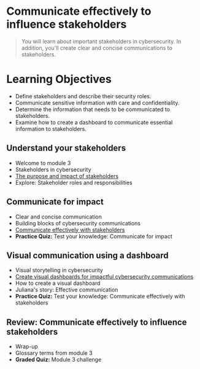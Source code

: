 # Communicate effectively to influence stakeholders
> You will learn about important stakeholders in cybersecurity. In addition, you'll create clear and concise communications to stakeholders.
# Learning Objectives
- Define stakeholders and describe their security roles.
- Communicate sensitive information with care and confidentiality.
- Determine the information that needs to be communicated to stakeholders.
- Examine how to create a dashboard to communicate essential information to stakeholders.
## Understand your stakeholders
- Welcome to module 3
- Stakeholders in cybersecurity
- [The purpose and impact of stakeholders](https://github.com/KailaniBailey/Google-Cybersecurity-Professional-Certificate/tree/main/Course%208:%20Put%20It%20to%20Work:%20Prepare%20for%20Cybersecurity%20Jobs/Communicate%20effectively%20to%20influence%20stakeholders/The%20purpose%20and%20impact%20of%20stakeholders)
- Explore: Stakeholder roles and responsibilities
## Communicate for impact
- Clear and concise communication
- Building blocks of cybersecurity communications
- [Communicate effectively with stakeholders](https://github.com/KailaniBailey/Google-Cybersecurity-Professional-Certificate/tree/main/Course%208:%20Put%20It%20to%20Work:%20Prepare%20for%20Cybersecurity%20Jobs/Communicate%20effectively%20to%20influence%20stakeholders/Communicate%20effectively%20with%20stakeholders)
- **Practice Quiz:** Test your knowledge: Communicate for impact
## Visual communication using a dashboard
- Visual storytelling in cybersecurity
- [Create visual dashboards for impactful cybersecurity communications](https://github.com/KailaniBailey/Google-Cybersecurity-Professional-Certificate/tree/main/Course%208:%20Put%20It%20to%20Work:%20Prepare%20for%20Cybersecurity%20Jobs/Communicate%20effectively%20to%20influence%20stakeholders/Create%20visual%20dashboards%20for%20impactful%20cybersecurity%20communications)
- How to create a visual dashboard
- Juliana's story: Effective communication
- **Practice Quiz:** Test your knowledge: Communicate effectively with stakeholders
## Review: Communicate effectively to influence stakeholders
- Wrap-up
- Glossary terms from module 3
- **Graded Quiz:** Module 3 challenge
